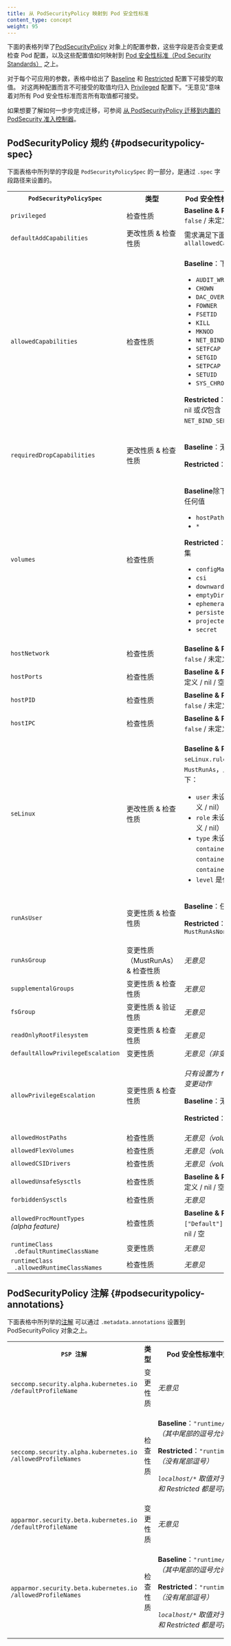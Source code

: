 ```yaml
---
title: 从 PodSecurityPolicy 映射到 Pod 安全性标准
content_type: concept
weight: 95
---
```


<!--
reviewers:
- tallclair
- liggitt
title: Mapping PodSecurityPolicies to Pod Security Standards
content_type: concept
weight: 95
-->

<!-- overview -->
<!--
The tables below enumerate the configuration parameters on
[PodSecurityPolicy](/docs/concepts/policy/pod-security-policy/) objects, whether the field mutates
and/or validates pods, and how the configuration values map to the
[Pod Security Standards](/docs/concepts/security/pod-security-standards/).
-->
下面的表格列举了[PodSecurityPolicy](/zh/docs/concepts/policy/pod-security-policy/)
对象上的配置参数，这些字段是否会变更或检查 Pod 配置，以及这些配置值如何映射到
[Pod 安全性标准（Pod Security Standards）](/zh/docs/concepts/security/pod-security-standards/)
之上。

<!--
For each applicable parameter, the allowed values for the
[Baseline](/docs/concepts/security/pod-security-standards/#baseline) and
[Restricted](/docs/concepts/security/pod-security-standards/#restricted) profiles are listed.
Anything outside the allowed values for those profiles would fall under the
[Privileged](/docs/concepts/security/pod-security-standards/#privileged) profile. "No opinion"
means all values are allowed under all Pod Security Standards.
-->
对于每个可应用的参数，表格中给出了
[Baseline](/zh/docs/concepts/security/pod-security-standards/#baseline) 和
[Restricted](/zh/docs/concepts/security/pod-security-standards/#restricted)
配置下可接受的取值。
对这两种配置而言不可接受的取值均归入
[Privileged](/zh/docs/concepts/security/pod-security-standards/#privileged)
配置下。“无意见”意味着对所有 Pod 安全性标准而言所有取值都可接受。

<!--
For a step-by-step migration guide, see
[Migrate from PodSecurityPolicy to the Built-In PodSecurity Admission Controller](/docs/tasks/configure-pod-container/migrate-from-psp/).
-->
如果想要了解如何一步步完成迁移，可参阅
[从 PodSecurityPolicy 迁移到内置的 PodSecurity 准入控制器](/zh/docs/tasks/configure-pod-container/migrate-from-psp/)。

<!-- body -->

<!--
## PodSecurityPolicy Spec
-->
## PodSecurityPolicy 规约   {#podsecuritypolicy-spec}

<!--
The fields enumerated in this table are part of the `PodSecurityPolicySpec`, which is specified
under the `.spec` field path.
-->
下面表格中所列举的字段是 `PodSecurityPolicySpec` 的一部分，是通过 `.spec`
字段路径来设置的。

<table class="no-word-break">
  <caption style="display:none"><!--Mapping PodSecurityPolicySpec fields to Pod Security Standards-->从 PodSecurityPolicySpec 字段映射到 Pod Security 标准</caption>
    <tbody>
      <tr>
      <th><code>PodSecurityPolicySpec</code></th>
      <th><!-- Type -->类型</th>
      <th><!--Pod Security Standards Equivalent-->Pod 安全性标准中对应设置</th>
    </tr>
    <tr>
      <td><code>privileged</code></td>
      <td><!-- Validating -->检查性质</td>
      <td><b>Baseline & Restricted</b>: <code>false</code> / 未定义 / nil</td>
    </tr>
    <tr>
      <td><code>defaultAddCapabilities</code></td>
      <td><!-- Mutating & Validating -->更改性质 & 检查性质</td>
      <td><!--Requirements match <code>allowedCapabilities</code> below.-->需求满足下面的 <code>allallowedCapabilities</code></td>
    </tr>
    <tr>
      <td><code>allowedCapabilities</code></td>
      <td><!-- Validating -->检查性质</td>
      <td>
        <!-- p><b>Baseline</b>: subset of</p -->
        <p><b>Baseline</b>：下面各项的子集</p>
        <ul>
          <li><code>AUDIT_WRITE</code></li>
          <li><code>CHOWN</code></li>
          <li><code>DAC_OVERRIDE</code></li>
          <li><code>FOWNER</code></li>
          <li><code>FSETID</code></li>
          <li><code>KILL</code></li>
          <li><code>MKNOD</code></li>
          <li><code>NET_BIND_SERVICE</code></li>
          <li><code>SETFCAP</code></li>
          <li><code>SETGID</code></li>
          <li><code>SETPCAP</code></li>
          <li><code>SETUID</code></li>
          <li><code>SYS_CHROOT</code></li>
        </ul>
        <!-- p><b>Restricted</b>: empty / undefined / nil OR a list containing <i>only</i> <code>NET_BIND_SERVICE</code -->
        <p><b>Restricted</b>：空 / 未定义 / nil 或<i>仅</i>包含 <code>NET_BIND_SERVICE</code> 的列表</p>
      </td>
    </tr>
    <tr>
      <td><code>requiredDropCapabilities</code></td>
      <td><!--Mutating & Validating-->更改性质 & 检查性质</td>
      <td>
        <p><b>Baseline</b><!-- : no opinion-->：无意见</p>
        <p><b>Restricted</b><!-- : must include-->：必须包含 <code>ALL</code></p>
      </td>
    </tr>
    <tr>
      <td><code>volumes</code></td>
      <td><!-- Validating -->检查性质</td>
      <td>
        <p><b>Baseline</b><!--: anything except -->除下列取值之外的任何值</p>
        <ul>
          <li><code>hostPath</code></li>
          <li><code>*</code></li>
        </ul>
        <p><b>Restricted</b><!-- : subset of-->：下列取值的子集</p>
        <ul>
          <li><code>configMap</code></li>
          <li><code>csi</code></li>
          <li><code>downwardAPI</code></li>
          <li><code>emptyDir</code></li>
          <li><code>ephemeral</code></li>
          <li><code>persistentVolumeClaim</code></li>
          <li><code>projected</code></li>
          <li><code>secret</code></li>
        </ul>
      </td>
    </tr>
    <tr>
      <td><code>hostNetwork</code></td>
      <td><!-- Validating -->检查性质</td>
      <td><b>Baseline & Restricted</b>：<code>false</code> / 未定义 / nil</td>
    </tr>
    <tr>
      <td><code>hostPorts</code></td>
      <td><!-- Validating -->检查性质</td>
      <td><b>Baseline & Restricted</b>：未定义 / nil / 空</td>
    </tr>
    <tr>
      <td><code>hostPID</code></td>
      <td><!-- Validating -->检查性质</td>
      <td><b>Baseline & Restricted</b>：<code>false</code> / 未定义 / nil</td>
    </tr>
    <tr>
      <td><code>hostIPC</code></td>
      <td><!-- Validating -->检查性质</td>
      <td><b>Baseline & Restricted</b>：<code>false</code> / 未定义 / nil</td>
    </tr>
    <tr>
      <td><code>seLinux</code></td>
      <td><!-- Mutating & Validating -->更改性质 & 检查性质</td>
      <td>
        <p><b>Baseline & Restricted</b>：
        <!-- code>seLinux.rule</code> is <code>MustRunAs</code>, with the following <code>options</code-->
        <code>seLinux.rule</code> 为 <code>MustRunAs</code>，且 <code>options</code> 如下：
        </p>
        <ul>
          <!--
          <li><code>user</code> is unset (<code>""</code> / undefined / nil)</li>
          <li><code>role</code> is unset (<code>""</code> / undefined / nil)</li>
          <li><code>type</code> is unset or one of: <code>container_t, container_init_t, container_kvm_t</code></li>
          <li><code>level</code> is anything</li>
          -->
          <li><code>user</code> 未设置（<code>""</code> / 未定义 / nil）</li>
          <li><code>role</code> 未设置（<code>""</code> / 未定义 / nil）</li>
          <li><code>type</code> 未设置或者取值为 <code>container_t</code>、<code>container_init_t</code> 或 <code>container_kvm_t</code> 之一</li>
          <li><code>level</code> 是任何取值</li>
        </ul>
      </td>
    </tr>
    <tr>
      <td><code>runAsUser</code></td>
      <td><!-- Mutating & Validating -->变更性质 & 检查性质</td>
      <td>
        <p><b>Baseline</b><!-- : Anything -->：任何取值</p>
        <p><b>Restricted</b><!-- : <code>rule</code> is <code>MustRunAsNonRoot</code -->：<code>rule</code> 是 <code>MustRunAsNonRoot</code></p>
      </td>
    </tr>
    <tr>
      <td><code>runAsGroup</code></td>
      <td><!-- Mutating (MustRunAs) & Validating-->变更性质（MustRunAs）& 检查性质</td>
      <td>
        <i><!-- No opinion -->无意见</i>
      </td>
    </tr>
    <tr>
      <td><code>supplementalGroups</code></td>
      <td><!-- Mutating & Validating -->变更性质 & 检查性质</td>
      <td>
        <i><!-- No opinion -->无意见</i>
      </td>
    </tr>
    <tr>
      <td><code>fsGroup</code></td>
      <td><!-- Mutating & Validating -->变更性质 & 验证性质</td>
      <td>
        <i><!-- No opinion -->无意见</i>
      </td>
    </tr>
    <tr>
      <td><code>readOnlyRootFilesystem</code></td>
      <td><!-- Mutating & Validating -->变更性质 & 检查性质</td>
      <td>
        <i><!-- No opinion -->无意见</i>
      </td>
    </tr>
    <tr>
      <td><code>defaultAllowPrivilegeEscalation</code></td>
      <td><!-- Mutating -->变更性质</td>
      <td>
        <i><!-- No opinion (non-validating) -->无意见（非变更性质）</i>
      </td>
    </tr>
    <tr>
      <td><code>allowPrivilegeEscalation</code></td>
      <td><!-- Mutating & Validating -->变更性质 & 检查性质</td>
      <td>
        <!--
        <p><i>Only mutating if set to <code>false</code></i></p>
        <p><b>Baseline</b>: No opinion</p>
        <p><b>Restricted</b>: <code>false</code></p>
        -->
        <p><i>只有设置为 <code>false</code> 时才执行变更动作</i></p>
        <p><b>Baseline</b>：无意见</p>
        <p><b>Restricted</b>：<code>false</code></p>
      </td>
    </tr>
    <tr>
      <td><code>allowedHostPaths</code></td>
      <td><!-- Validating -->检查性质</td>
      <td><i><!-- No opinion (volumes takes precedence)-->无意见（volumes 优先）</i></td>
    </tr>
    <tr>
      <td><code>allowedFlexVolumes</code></td>
      <td><!-- Validating -->检查性质</td>
      <td><i><!-- No opinion (volumes takes precedence)-->无意见（volumes 优先）</i></td>
    </tr>
    <tr>
      <td><code>allowedCSIDrivers</code></td>
      <td><!-- Validating -->检查性质</td>
      <td><i><!-- No opinion (volumes takes precedence) -->无意见（volumes 优先）</i></td>
    </tr>
    <tr>
      <td><code>allowedUnsafeSysctls</code></td>
      <td><!-- Validating -->检查性质</td>
      <td><b>Baseline & Restricted</b>：未定义 / nil / 空</td>
    </tr>
    <tr>
      <td><code>forbiddenSysctls</code></td>
      <td><!-- Validating -->检查性质</td>
      <td><i><!-- No opinion -->无意见</i></td>
    </tr>
    <tr>
      <td><code>allowedProcMountTypes</code><br><i>(alpha feature)</i></td>
      <td><!-- Validating -->检查性质</td>
      <!-- td><b>Baseline & Restricted</b>: <code>["Default"]</code> OR undefined / nil / empty</td -->
      <td><b>Baseline & Restricted</b>：<code>["Default"]</code> 或者未定义 / nil / 空</td>
    </tr>
    <tr>
      <td><code>runtimeClass</code><br><code>&nbsp;.defaultRuntimeClassName</code></td>
      <td><!-- Mutating -->变更性质</td>
      <td><i><!-- No opinion -->无意见</i></td>
    </tr>
    <tr>
      <td><code>runtimeClass</code><br><code>&nbsp;.allowedRuntimeClassNames</code></td>
      <td><!-- Validating -->检查性质</td>
      <td><i><!-- No opinion -->无意见</i></td>
    </tr>
  </tbody>
</table>

<!--
## PodSecurityPolicy annotations
-->
## PodSecurityPolicy 注解    {#podsecuritypolicy-annotations}

<!--
The [annotations](/docs/concepts/overview/working-with-objects/annotations/) enumerated in this
table can be specified under `.metadata.annotations` on the PodSecurityPolicy object.
-->
下面表格中所列举的[注解](/zh/docs/concepts/overview/working-with-objects/annotations/)
可以通过 `.metadata.annotations` 设置到 PodSecurityPolicy 对象之上。

<table class="no-word-break">
    <caption style="display:none"><!-- Mapping PodSecurityPolicy annotations to Pod Security Standards-->将 PodSecurityPolicy 注解映射到 Pod 安全性标准</caption>
    <tbody>
        <tr>
      <th><code><!--PSP Annotation-->PSP 注解</code></th>
      <th><!-- Type -->类型</th>
      <th><!-- Pod Security Standards Equivalent-->Pod 安全性标准中对应设置</th>
    </tr>
    <tr>
      <td><code>seccomp.security.alpha.kubernetes.io</code><br><code>/defaultProfileName</code></td>
      <td><!-- Mutating -->变更性质</td>
      <td><i><!-- No opinion -->无意见</i></td>
    </tr>
    <tr>
      <td><code>seccomp.security.alpha.kubernetes.io</code><br><code>/allowedProfileNames</code></td>
      <td><!-- Validating -->检查性质</td>
      <td>
        <!--
        <p><b>Baseline</b>: <code>"runtime/default,"</code> <i>(Trailing comma to allow unset)</i></p>
        <p><b>Restricted</b>: <code>"runtime/default"</code> <i>(No trailing comma)</i></p>
        <p><i><code>localhost/*</code> values are also permitted for both Baseline & Restricted.</i></p>
        -->
        <p><b>Baseline</b>：<code>"runtime/default,"</code> <i>（其中尾部的逗号允许取消设置）</i></p>
        <p><b>Restricted</b>：<code>"runtime/default"</code> <i>（没有尾部逗号）</i></p>
        <p><i><code>localhost/*</code> 取值对于 Baseline 和 Restricted 都是可接受的</i></p>
      </td>
    </tr>
    <tr>
      <td><code>apparmor.security.beta.kubernetes.io</code><br><code>/defaultProfileName</code></td>
      <td><!-- Mutating -->变更性质</td>
      <td><i><!-- No opinion -->无意见</i></td>
    </tr>
    <tr>
      <td><code>apparmor.security.beta.kubernetes.io</code><br><code>/allowedProfileNames</code></td>
      <td><!-- Validating -->检查性质</td>
      <td>
        <!--
        <p><b>Baseline</b>: <code>"runtime/default,"</code> <i>(Trailing comma to allow unset)</i></p>
        <p><b>Restricted</b>: <code>"runtime/default"</code> <i>(No trailing comma)</i></p>
        <p><i><code>localhost/*</code> values are also permitted for both Baseline & Restricted.</i></p>
        -->
        <p><b>Baseline</b>：<code>"runtime/default,"</code> <i>（其中尾部的逗号允许取消设置）</i></p>
        <p><b>Restricted</b>：<code>"runtime/default"</code> <i>（没有尾部逗号）</i></p>
        <p><i><code>localhost/*</code> 取值对于 Baseline 和 Restricted 都是可接受的</i></p>
      </td>
    </tr>
  </tbody>
</table>

